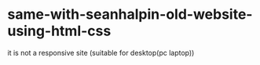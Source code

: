 # same-with-seanhalpin-old-website-using-html-css
it is not a responsive site (suitable for desktop(pc laptop))
